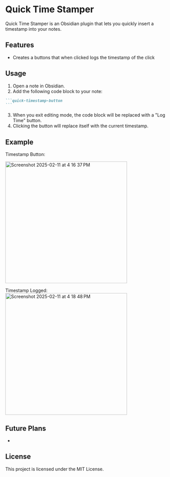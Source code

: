 # Quick Time Stamper
Quick Time Stamper is an Obsidian plugin that lets you quickly insert a timestamp into your notes. 

## Features

- Creates a buttons that when clicked logs the timestamp of the click


## Usage

1. Open a note in Obsidian.
2. Add the following code block to your note:

````markdown
```quick-timestamp-button
```
````

3. When you exit editing mode, the code block will be replaced with a "Log Time" button.
4. Clicking the button wlll replace itself with the current timestamp.

## Example

Timestamp Button: 

<img width="381" alt="Screenshot 2025-02-11 at 4 16 37 PM" src="https://github.com/user-attachments/assets/09913a1b-73f5-403c-a9e4-494f5cd8dbca" />


Timestamp Logged: 
<img width="381" alt="Screenshot 2025-02-11 at 4 18 48 PM" src="https://github.com/user-attachments/assets/d96b24b1-65e7-417f-8c1e-78d97c5bac4a" />


## Future Plans

-

## License

This project is licensed under the MIT License.

